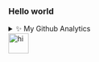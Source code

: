 ### Hello world

<details>
<summary>✨ My Github Analytics</summary>
<br />

![Top Langs](https://github-readme-stats.vercel.app/api/top-langs/?username=ethanchiasson&layout=compact&hide=css,html&theme=tokyonight)
</details>

<img src="https://imgs.search.brave.com/wjLQbgvfkXWH4_l_fCH5cFYhsZdJyZYYyGlfO9fxXRw/rs:fit:860:0:0/g:ce/aHR0cHM6Ly9tZWRp/YS50ZW5vci5jb20v/ajhtNHJ3Ry1zRmtB/QUFBai9iYXRtYW4u/Z2lm.gif" width="40px" alt="hi">




